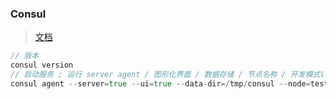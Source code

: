 <!-- 
title: 15-服务管理
sort: 
--> 

### Consul

> [文档](https://www.consul.io/downloads)

```go
// 版本
consul version
// 启动服务 ; 运行 server agent / 图形化界面 / 数据存储 / 节点名称 / 开发模式(关闭认证
consul agent --server=true --ui=true --data-dir=/tmp/consul --node=test-server --dev
```